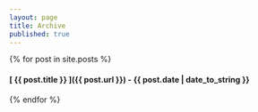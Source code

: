 ```yaml
---
layout: page
title: Archive
published: true
---
```


{% for post in site.posts %}
#### [ {{ post.title }} ]({{ post.url }}) - {{ post.date | date_to_string }}  
{% endfor %}
